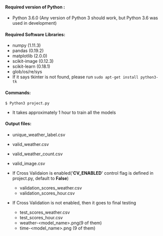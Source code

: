 #### Required version of Python : 

* Python 3.6.0 
  (Any version of Python 3 should work, but Python 3.6 was used in development)

#### Required Software Libraries: 

* numpy  (1.11.3)
* pandas (0.19.2)
* matplotlib (2.0.0)
* scikit-image (0.12.3)
* scikit-learn (0.18.1)
* glob/os/re/sys
* If it says tkinter is not found, please run `sudo apt-get install python3-tk`


#### Commands: 

	$ Python3 project.py

* It takes approximately 1 hour to train all the models

#### Output files: 

* unique_weather_label.csv
* valid_weather.csv 
* valid_weather_count.csv 
* valid_image.csv

* If Cross Validaion is enabled('__CV_ENABLED__' control flag is defined in project.py, default to __False__)
  * validation_scores_weather.csv
  * validation_scores_hour.csv 

* If Cross Validation is not enabled, then it goes to final testing
  * test_scores_weather.csv
  * test_scores_hour.csv
  * weather-<model_name>.png(9 of them)
  * time-<model_name>.png (9 of them)

